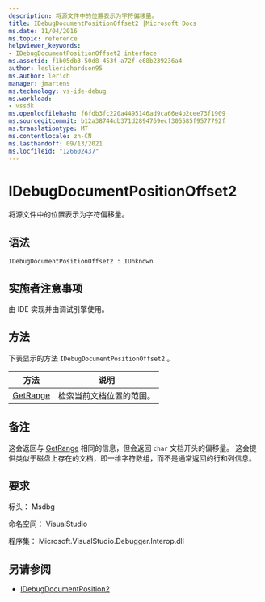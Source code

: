 ```yaml
---
description: 将源文件中的位置表示为字符偏移量。
title: IDebugDocumentPositionOffset2 |Microsoft Docs
ms.date: 11/04/2016
ms.topic: reference
helpviewer_keywords:
- IDebugDocumentPositionOffset2 interface
ms.assetid: f1b05db3-50d8-453f-a72f-e68b239236a4
author: leslierichardson95
ms.author: lerich
manager: jmartens
ms.technology: vs-ide-debug
ms.workload:
- vssdk
ms.openlocfilehash: f6fdb3fc220a4495146ad9ca66e4b2cee73f1909
ms.sourcegitcommit: b12a38744db371d2894769ecf305585f9577792f
ms.translationtype: MT
ms.contentlocale: zh-CN
ms.lasthandoff: 09/13/2021
ms.locfileid: "126602437"
---
```

# <a name="idebugdocumentpositionoffset2"></a>IDebugDocumentPositionOffset2
将源文件中的位置表示为字符偏移量。

## <a name="syntax"></a>语法

```
IDebugDocumentPositionOffset2 : IUnknown
```

## <a name="notes-for-implementers"></a>实施者注意事项
 由 IDE 实现并由调试引擎使用。

## <a name="methods"></a>方法
 下表显示的方法 `IDebugDocumentPositionOffset2` 。

|方法|说明|
|------------|-----------------|
|[GetRange](../../../extensibility/debugger/reference/idebugdocumentpositionoffset2-getrange.md)|检索当前文档位置的范围。|

## <a name="remarks"></a>备注
 这会返回与 [GetRange](../../../extensibility/debugger/reference/idebugdocumentposition2-getrange.md) 相同的信息，但会返回 `char` 文档开头的偏移量。 这会提供类似于磁盘上存在的文档，即一维字符数组，而不是通常返回的行和列信息。

## <a name="requirements"></a>要求
 标头： Msdbg

 命名空间： VisualStudio

 程序集： Microsoft.VisualStudio.Debugger.Interop.dll

## <a name="see-also"></a>另请参阅
- [IDebugDocumentPosition2](../../../extensibility/debugger/reference/idebugdocumentposition2.md)
